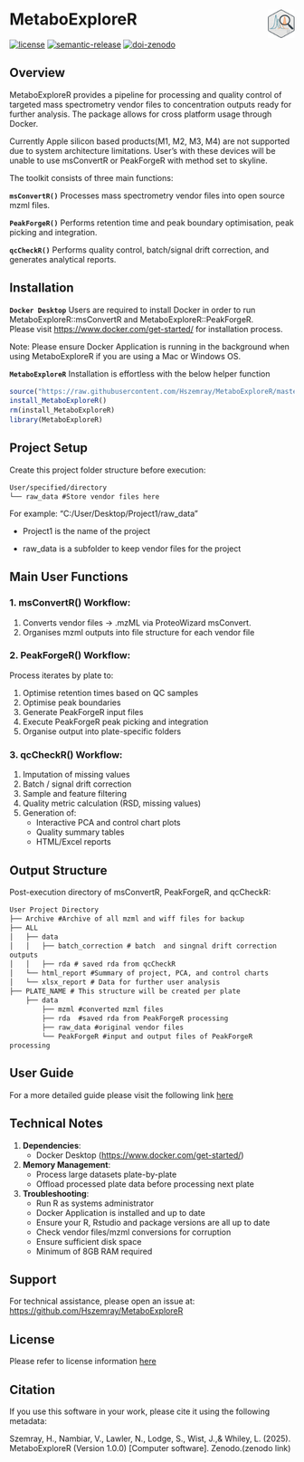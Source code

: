 MetaboExploreR
<img src='man/figures/logo.png' style='float: right; height:50px;' />
================

[![license](https://img.shields.io/github/license/vimalnathnambiar/exfilms.svg?color=%23A31F34)](LICENSE)
[![semantic-release](https://img.shields.io/badge/semantic--release-angular-E10079.svg?logo=semantic-release&logoColor=%23E10079)](https://github.com/semantic-release/semantic-release)
[![doi-zenodo](https://img.shields.io/badge/zenodo-10.5281/zenodo.10976761-blue.svg?logo=doi&logoColor=blue)](https://doi.org/10.5281/zenodo.10976761)

## Overview

MetaboExploreR provides a pipeline for processing and quality control of
targeted mass spectrometry vendor files to concentration outputs ready
for further analysis. The package allows for cross platform usage
through Docker.

Currently Apple silicon based products(M1, M2, M3, M4) are not supported
due to system architecture limitations. User’s with these devices will
be unable to use msConvertR or PeakForgeR with method set to skyline.

The toolkit consists of three main functions:

**`msConvertR()`** Processes mass spectrometry vendor files into open
source mzml files.

**`PeakForgeR()`** Performs retention time and peak boundary
optimisation, peak picking and integration.

**`qcCheckR()`** Performs quality control, batch/signal drift
correction, and generates analytical reports.

## Installation

**`Docker Desktop`** Users are required to install Docker in order to
run MetaboExploreR::msConvertR and MetaboExploreR::PeakForgeR.  
Please visit <https://www.docker.com/get-started/> for installation
process.

Note: Please ensure Docker Application is running in the background when
using MetaboExploreR if you are using a Mac or Windows OS.

**`MetaboExploreR`** Installation is effortless with the below helper
function

``` r
source("https://raw.githubusercontent.com/Hszemray/MetaboExploreR/master/R/install.R")
install_MetaboExploreR()
rm(install_MetaboExploreR)
library(MetaboExploreR)
```

## Project Setup

Create this project folder structure before execution:

    User/specified/directory
    └── raw_data #Store vendor files here

For example: “C:/User/Desktop/Project1/raw_data”

- Project1 is the name of the project

- raw_data is a subfolder to keep vendor files for the project

## Main User Functions

### 1. msConvertR() Workflow:

1.  Converts vendor files → .mzML via ProteoWizard msConvert.
2.  Organises mzml outputs into file structure for each vendor file

### 2. PeakForgeR() Workflow:

Process iterates by plate to:

1.  Optimise retention times based on QC samples
2.  Optimise peak boundaries
3.  Generate PeakForgeR input files
4.  Execute PeakForgeR peak picking and integration
5.  Organise output into plate-specific folders

### 3. qcCheckR() Workflow:

1.  Imputation of missing values
2.  Batch / signal drift correction
3.  Sample and feature filtering  
4.  Quality metric calculation (RSD, missing values)  
5.  Generation of:
    - Interactive PCA and control chart plots  
    - Quality summary tables  
    - HTML/Excel reports

## Output Structure

Post-execution directory of msConvertR, PeakForgeR, and qcCheckR:

    User Project Directory
    ├── Archive #Archive of all mzml and wiff files for backup
    ├── ALL
    │   ├── data
    │   │   ├── batch_correction # batch  and singnal drift correction outputs
    │   │   ├── rda # saved rda from qcCheckR 
    │   └── html_report #Summary of project, PCA, and control charts
    │   └── xlsx_report # Data for further user analysis
    ├── PLATE_NAME # This structure will be created per plate
        ├── data
            ├── mzml #converted mzml files
            ├── rda  #saved rda from PeakForgeR processing
            ├── raw_data #original vendor files
            └── PeakForgeR #input and output files of PeakForgeR processing

## User Guide

For a more detailed guide please visit the following link
[here](https://Hszemray.github.io/MetaboExploreR/MetaboExploreR-vignette.html)

## Technical Notes

1.  **Dependencies**:
    - Docker Desktop (<https://www.docker.com/get-started/>)
2.  **Memory Management**:
    - Process large datasets plate-by-plate
    - Offload processed plate data before processing next plate
3.  **Troubleshooting**:
    - Run R as systems administrator
    - Docker Application is installed and up to date
    - Ensure your R, Rstudio and package versions are all up to date
    - Check vendor files/mzml conversions for corruption
    - Ensure sufficient disk space
    - Minimum of 8GB RAM required

## Support

For technical assistance, please open an issue at:  
<https://github.com/Hszemray/MetaboExploreR>

## License

Please refer to license information [here](LICENSE)

## Citation

If you use this software in your work, please cite it using the
following metadata:

Szemray, H., Nambiar, V., Lawler, N., Lodge, S., Wist, J.,& Whiley, L.
(2025). MetaboExploreR (Version 1.0.0) \[Computer software\].
Zenodo.(zenodo link)

<!-- Links -->
